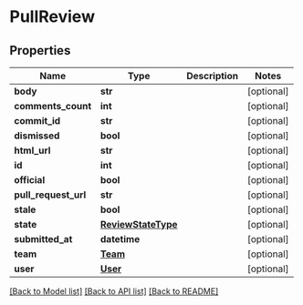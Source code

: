 # PullReview

## Properties
Name | Type | Description | Notes
------------ | ------------- | ------------- | -------------
**body** | **str** |  | [optional] 
**comments_count** | **int** |  | [optional] 
**commit_id** | **str** |  | [optional] 
**dismissed** | **bool** |  | [optional] 
**html_url** | **str** |  | [optional] 
**id** | **int** |  | [optional] 
**official** | **bool** |  | [optional] 
**pull_request_url** | **str** |  | [optional] 
**stale** | **bool** |  | [optional] 
**state** | [**ReviewStateType**](ReviewStateType.md) |  | [optional] 
**submitted_at** | **datetime** |  | [optional] 
**team** | [**Team**](Team.md) |  | [optional] 
**user** | [**User**](User.md) |  | [optional] 

[[Back to Model list]](../README.md#documentation-for-models) [[Back to API list]](../README.md#documentation-for-api-endpoints) [[Back to README]](../README.md)


